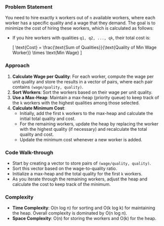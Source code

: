 ### Problem Statement
You need to hire exactly `k` workers out of `n` available workers, where each worker has a specific quality and a wage that they demand. The goal is to minimize the cost of hiring these workers, which is calculated as follows:
- If you hire workers with qualities `q1, q2, ..., qk`, their total cost is:
  
  \[
  \text{Cost} = \frac{\text{Sum of Qualities}}{\text{Quality of Min Wage Worker}} \times \text{Min Wage}
  \]

### Approach
1. **Calculate Wage per Quality**: For each worker, compute the wage per unit quality and store the results in a vector of pairs, where each pair contains `(wage/quality, quality)`.
2. **Sort Workers**: Sort the workers based on their wage per unit quality.
3. **Use a Max-Heap**: Maintain a max-heap (priority queue) to keep track of the `k` workers with the highest qualities among those selected.
4. **Calculate Minimum Cost**:
   - Initially, add the first `k` workers to the max-heap and calculate the initial total quality and cost.
   - For the remaining workers, update the heap by replacing the worker with the highest quality (if necessary) and recalculate the total quality and cost.
   - Update the minimum cost whenever a new worker is added.

### Code Walk-through
- Start by creating a vector to store pairs of `(wage/quality, quality)`.
- Sort this vector based on the wage-to-quality ratio.
- Initialize a max-heap and the total quality for the first `k` workers.
- As you iterate through the remaining workers, adjust the heap and calculate the cost to keep track of the minimum.

### Complexity
- **Time Complexity**: O(n log n) for sorting and O(k log k) for maintaining the heap. Overall complexity is dominated by O(n log n).
- **Space Complexity**: O(n) for storing the workers and O(k) for the heap.
